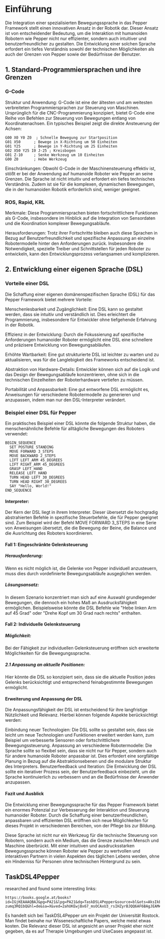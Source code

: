 # Einführung

Die Integration einer spezialisierten Bewegungssprache in das Pepper Framework stellt einen innovativen Ansatz in der Robotik dar. Dieser Ansatz ist von entscheidender Bedeutung, um die Interaktion mit humanoiden Robotern wie Pepper nicht nur effizienter, sondern auch intuitiver und benutzerfreundlicher zu gestalten. Die Entwicklung einer solchen Sprache erfordert ein tiefes Verständnis sowohl der technischen Möglichkeiten als auch der Grenzen von Pepper sowie der Bedürfnisse der Benutzer.
## 1. Standard-Programmiersprachen und ihre Grenzen 

### G-Code

Struktur und Anwendung: G-Code ist eine der ältesten und am weitesten verbreiteten Programmiersprachen zur Steuerung von Maschinen. Ursprünglich für die CNC-Programmierung konzipiert, bietet G-Code eine Reihe von Befehlen zur Steuerung von Bewegungen entlang von Koordinatenachsen. Ein typisches Beispiel zeigt die direkte Ansteuerung der Achsen:

    G00 X0 Y0 Z0  ; Schnelle Bewegung zur Startposition
    G01 X50      ; Bewege in X-Richtung um 50 Einheiten
    G01 Y25      ; Bewege in Y-Richtung um 25 Einheiten
    G02 X50 Y25 I0 J-25 ; Kreisbogen
    G01 Z-10     ; Senke Werkzeug um 10 Einheiten
    G00 Z0       ; Hebe Werkzeug

Einschränkungen: Obwohl G-Code in der Maschinensteuerung effektiv ist, stößt er bei der Anwendung auf humanoide Roboter wie Pepper an seine Grenzen. Die Sprache ist nicht intuitiv und erfordert ein tiefes technisches Verständnis. Zudem ist sie für die komplexen, dynamischen Bewegungen, die in der humanoiden Robotik erforderlich sind, weniger geeignet.

### ROS, Rapid, KRL

Merkmale: Diese Programmiersprachen bieten fortschrittlichere Funktionen als G-Code, insbesondere im Hinblick auf die Integration von Sensordaten und die Koordination komplexer Bewegungsabläufe.

Herausforderungen: Trotz ihrer Fortschritte bleiben auch diese Sprachen in Bezug auf Benutzerfreundlichkeit und spezifische Anpassung an einzelne Robotermodelle hinter den Anforderungen zurück. Insbesondere die Notwendigkeit, spezielle Treiber und Schnittstellen für jeden Roboter zu entwickeln, kann den Entwicklungsprozess verlangsamen und komplizieren.

## 2. Entwicklung einer eigenen Sprache (DSL)
### Vorteile einer DSL

Die Schaffung einer eigenen domänenspezifischen Sprache (DSL) für das Pepper Framework bietet mehrere Vorteile:

Menschenlesbarkeit und Zugänglichkeit: Eine DSL kann so gestaltet werden, dass sie intuitiv und verständlich ist. Dies erleichtert die Programmierung, insbesondere für Entwickler ohne tiefgehende Erfahrung in der Robotik.

Effizienz in der Entwicklung: Durch die Fokussierung auf spezifische Anforderungen humanoider Roboter ermöglicht eine DSL eine schnellere und präzisere Entwicklung von Bewegungsabläufen.

Erhöhte Wartbarkeit: Eine gut strukturierte DSL ist leichter zu warten und zu aktualisieren, was für die Langlebigkeit des Frameworks entscheidend ist.

Abstraktion von Hardware-Details: Entwickler können sich auf die Logik und das Design der Bewegungsabläufe konzentrieren, ohne sich in die technischen Einzelheiten der Roboterhardware vertiefen zu müssen.

Portabilität und Anpassbarkeit: Eine gut entworfene DSL ermöglicht es, Anweisungen für verschiedene Robotermodelle zu generieren und anzupassen, indem man nur den DSL-Interpreter verändert.

### Beispiel einer DSL für Pepper

Ein praktisches Beispiel einer DSL könnte die folgende Struktur haben, die menschenähnliche Befehle für alltägliche Bewegungen des Roboters verwendet:

    BEGIN_SEQUENCE
      SET POSTURE STANDING
      MOVE FORWARD 3_STEPS
      MOVE BACKWARD 2_STEPS
      LIFT LEFT_ARM 45_DEGREES
      LIFT RIGHT_ARM 45_DEGREES
      GRASP LEFT_HAND
      RELEASE LEFT_HAND
      TURN HEAD LEFT 30_DEGREES
      TURN HEAD RIGHT 30_DEGREES
      SAY "Hello, World!"
    END_SEQUENCE

#### Interpreter: 
Der Kern der DSL liegt in ihrem Interpreter. Dieser übersetzt die hochgradig abstrahierten Befehle in spezifische Steuerbefehle, die für Pepper geeignet sind. Zum Beispiel wird der Befehl MOVE FORWARD 3_STEPS in eine Serie von Anweisungen übersetzt, die die Bewegung der Beine, die Balance und die Ausrichtung des Roboters koordinieren.

#### Fall 1: Eingeschränkte Gelenksteuerung

##### Herausforderung: 
Wenn es nicht möglich ist, die Gelenke von Pepper individuell anzusteuern, muss dies durch vordefinierte Bewegungsabläufe ausgeglichen werden.

##### Lösungsansatz: 
In diesem Szenario konzentriert man sich auf eine Auswahl grundlegender Bewegungen, die dennoch ein hohes Maß an Ausdrucksfähigkeit ermöglichen. Beispielsweise könnte die DSL Befehle wie "Hebe linken Arm auf 45 Grad" oder "Drehe Kopf um 30 Grad nach rechts" enthalten.

#### Fall 2: Individuelle Gelenksteuerung


##### Möglichkeit:
Bei der Fähigkeit zur individuellen Gelenksteuerung eröffnen sich erweiterte Möglichkeiten für die Bewegungssprache.

##### 2.1 Anpassung an aktuelle Positionen: 
Hier könnte die DSL so konzipiert sein, dass sie die aktuelle Position jedes Gelenks berücksichtigt und entsprechend feinabgestimmte Bewegungen ermöglicht.

#### Erweiterung und Anpassung der DSL

Die Anpassungsfähigkeit der DSL ist entscheidend für ihre langfristige Nützlichkeit und Relevanz. Hierbei können folgende Aspekte berücksichtigt werden:

Einbindung neuer Technologien: Die DSL sollte so gestaltet sein, dass sie leicht um neue Technologien und Funktionen erweitert werden kann, zum Beispiel um verbesserte Sensoren oder fortschrittlichere Bewegungssteuerung.
Anpassung an verschiedene Robotermodelle: Die Sprache sollte so flexibel sein, dass sie nicht nur für Pepper, sondern auch für andere humanoide Roboter anpassbar ist. Dies erfordert eine sorgfältige Planung in Bezug auf die Abstraktionsebenen und die modulare Struktur des Interpreters.
Benutzerfeedback und Iteration: Die Entwicklung der DSL sollte ein iterativer Prozess sein, der Benutzerfeedback einbezieht, um die Sprache kontinuierlich zu verbessern und an die Bedürfnisse der Anwender anzupassen.

#### Fazit und Ausblick

Die Entwicklung einer Bewegungssprache für das Pepper Framework bietet ein enormes Potenzial zur Verbesserung der Interaktion und Steuerung humanoider Roboter. Durch die Schaffung einer benutzerfreundlichen, anpassbaren und effizienten DSL eröffnen sich neue Möglichkeiten für dieses Projekt in verschiedenen Bereichen, von der Pflege bis zur Bildung.

Diese Sprache ist nicht nur ein Werkzeug für die technische Steuerung von Robotern, sondern auch ein Medium, das die Grenze zwischen Mensch und Maschine überbrückt. Mit einer intuitiven und ausdrucksstarken Bewegungssprache können Roboter wie Pepper zu wertvollen und interaktiven Partnern in vielen Aspekten des täglichen Lebens werden, ohne ein Hinderniss für Personen ohne technischen Hintergrund zu sein.


## TaskDSL4Pepper

researched and found some interesting links:

    https://books.google.at/books?id=IGjKEAAAQBAJ&pg=PA21&lpg=PA21&dq=TaskDSL4Pepper&source=bl&ots=AksIkblKu_&sig=ACfU3U0M1eWEWnjoR8RRkuf-zumq3RQ1bQ&hl=de&sa=X&ved=2ahUKEwjBx67_msOCAxU3_rsIHZyrBJQQ6AF6BAgJEAM#v=onepage&q=TaskDSL4Pepper&f=false

Es handelt sich bei TaskDSL4Pepper um ein Projekt der Universität Rostock. Man findet beinahe nur Wisseneschaftliche Papers, welche meist etwas kosten. Die Relevanz dieser DSL ist angesicht an unser Projekt eher nicht gegeben, da es auf Therapie Umgebungen und UseCases angepasst ist.
